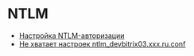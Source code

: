 # NTLM

- [Настройка NTLM-авторизации](https://dev.1c-bitrix.ru/learning/course/index.php?COURSE_ID=37&LESSON_ID=6560)
- [Не хватает настроек ntlm_devbitrix03.xxx.ru.conf](https://dev.1c-bitrix.ru/community/webdev/user/5559120/blog/41934/)
